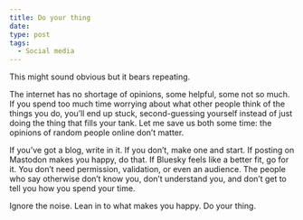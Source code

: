 ```yaml
---
title: Do your thing
date:
type: post
tags:
  - Social media
---
```


This might sound obvious but it bears repeating.

The internet has no shortage of opinions, some helpful, some not so much. If you spend too much time worrying about what other people think of the things you do, you’ll end up stuck, second-guessing yourself instead of just doing the thing that fills your tank. Let me save us both some time: the opinions of random people online don’t matter.

If you’ve got a blog, write in it. If you don’t, make one and start. If posting on Mastodon makes you happy, do that. If Bluesky feels like a better fit, go for it. You don’t need permission, validation, or even an audience. The people who say otherwise don’t know you, don’t understand you, and don’t get to tell you how you spend your time.

Ignore the noise. Lean in to what makes you happy. Do your thing.
